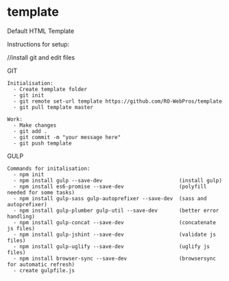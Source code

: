 # template
Default HTML Template

Instructions for setup:

  //install git and edit files

  GIT
  
    Initialisation:
      - Create template folder
      - git init
      - git remote set-url template https://github.com/RO-WebPros/template
      - git pull template master
    
    Work:
      - Make changes
      - git add .
      - git commit -m "your message here"
      - git push template
      

  
  GULP
    
    Commands for initalisation:
      - npm init
      - npm install gulp --save-dev                         (install gulp)
      - npm install es6-promise --save-dev                  (polyfill needed for some tasks)
      - npm install gulp-sass gulp-autoprefixer --save-dev  (sass and autoprefixer)
      - npm install gulp-plumber gulp-util --save-dev       (better error handling)
      - npm install gulp-concat --save-dev                  (concatenate js files)
      - npm install gulp-jshint --save-dev                  (validate js files)
      - npm install gulp-uglify --save-dev                  (uglify js files)
      - npm install browser-sync --save-dev                 (browsersync for automatic refresh)
      - create gulpfile.js
    
